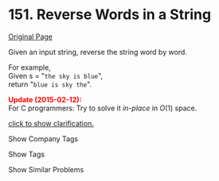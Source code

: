 # 151. Reverse Words in a String

[Original Page](https://leetcode.com/problems/reverse-words-in-a-string/)

Given an input string, reverse the string word by word.

For example,  
Given s = "`the sky is blue`",  
return "`blue is sky the`".

**<font color="red">Update (2015-02-12):</font>**  
For C programmers: Try to solve it _in-place_ in _O_(1) space.

[click to show clarification.](#)

<div class="spoilers" style="display: none;">**Clarification:**

*   What constitutes a word?  
    A sequence of non-space characters constitutes a word.
*   Could the input string contain leading or trailing spaces?  
    Yes. However, your reversed string should not contain leading or trailing spaces.
*   How about multiple spaces between two words?  
    Reduce them to a single space in the reversed string.

</div>

<div>

<div id="company_tags" class="btn btn-xs btn-warning">Show Company Tags</div>

<span class="hidebutton" style="display: none;">[Microsoft](/company/microsoft/) [Snapchat](/company/snapchat/) [Apple](/company/apple/) [Bloomberg](/company/bloomberg/) [Yelp](/company/yelp/)</span></div>

<div>

<div id="tags" class="btn btn-xs btn-warning">Show Tags</div>

<span class="hidebutton" style="display: none;">[String](/tag/string/)</span></div>

<div>

<div id="similar" class="btn btn-xs btn-warning">Show Similar Problems</div>

<span class="hidebutton" style="display: none;">[(M) Reverse Words in a String II](/problems/reverse-words-in-a-string-ii/)</span></div>
